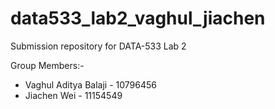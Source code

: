# data533_lab2_vaghul_jiachen
Submission repository for DATA-533 Lab 2

Group Members:-
* Vaghul Aditya Balaji - 10796456
* Jiachen Wei - 11154549
